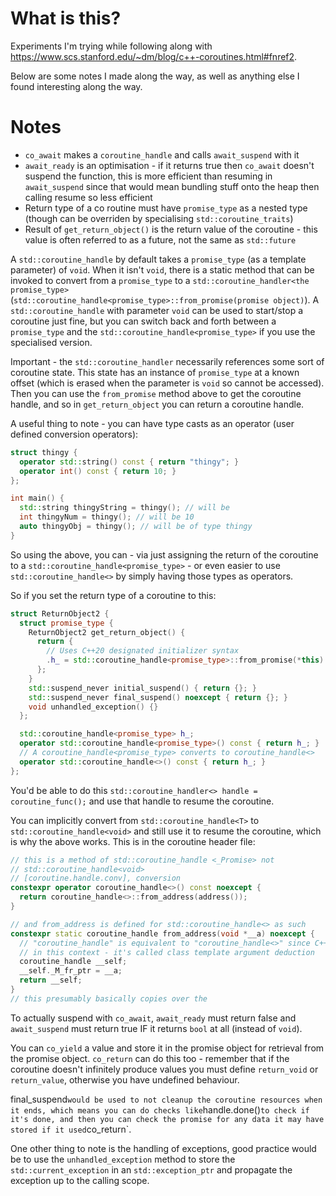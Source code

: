 # What is this?
Experiments I'm trying while following along with https://www.scs.stanford.edu/~dm/blog/c++-coroutines.html#fnref2.

Below are some notes I made along the way, as well as anything else I found interesting along the way.

# Notes
- `co_await` makes a `coroutine_handle` and calls `await_suspend` with it
- `await_ready` is an optimisation - if it returns true then `co_await` doesn't suspend the function, this is more efficient than resuming in `await_suspend` since that would mean bundling stuff onto the heap then calling resume so less efficient
- Return type of a co routine must have `promise_type` as a nested type (though can be overriden by specialising `std::coroutine_traits`)
- Result of `get_return_object()` is the return value of the coroutine - this value is often referred to as a future, not the same as `std::future`

A `std::coroutine_handle` by default takes a `promise_type` (as a template parameter) of `void`. When it isn't `void`, there is a static method that can be invoked to convert from a `promise_type` to a `std::coroutine_handler<the promise_type>` (`std::coroutine_handle<promise_type>::from_promise(promise object)`).
A `std::coroutine_handle` with parameter `void` can be used to start/stop a coroutine just fine, but you can switch back and forth between a `promise_type` and the `std::coroutine_handle<promise_type>` if you use the specialised version.

Important - the `std::coroutine_handler` necessarily references some sort of coroutine state. This state has an instance of `promise_type` at a known offset (which is erased when the parameter is `void` so cannot be accessed). Then you can use the `from_promise` method above to get the coroutine handle, and so in `get_return_object` you can return a coroutine handle.

A useful thing to note - you can have type casts as an operator (user defined conversion operators):
```cpp
struct thingy {
  operator std::string() const { return "thingy"; }
  operator int() const { return 10; }
};

int main() {
  std::string thingyString = thingy(); // will be 
  int thingyNum = thingy(); // will be 10
  auto thingyObj = thingy(); // will be of type thingy
}
```
So using the above, you can - via just assigning the return of the coroutine to a `std::coroutine_handle<promise_type>` - or even easier to use `std::coroutine_handle<>` by simply having those types as operators.

So if you set the return type of a coroutine to this:
```cpp
struct ReturnObject2 {
  struct promise_type {
    ReturnObject2 get_return_object() {
      return {
        // Uses C++20 designated initializer syntax
        .h_ = std::coroutine_handle<promise_type>::from_promise(*this)
      };
    }
    std::suspend_never initial_suspend() { return {}; }
    std::suspend_never final_suspend() noexcept { return {}; }
    void unhandled_exception() {}
  };

  std::coroutine_handle<promise_type> h_;
  operator std::coroutine_handle<promise_type>() const { return h_; }
  // A coroutine_handle<promise_type> converts to coroutine_handle<>
  operator std::coroutine_handle<>() const { return h_; }
};
```
You'd be able to do this `std::coroutine_handler<> handle = coroutine_func();` and use that handle to resume the coroutine.

You can implicitly convert from `std::coroutine_handle<T>` to `std::coroutine_handle<void>` and still use it to resume the coroutine, which is why the above works.
This is in the coroutine header file:
```cpp
// this is a method of std::coroutine_handle <_Promise> not
// std::coroutine_handle<void>
// [coroutine.handle.conv], conversion
constexpr operator coroutine_handle<>() const noexcept {
  return coroutine_handle<>::from_address(address());
}

// and from_address is defined for std::coroutine_handle<> as such
constexpr static coroutine_handle from_address(void *__a) noexcept {
  // "coroutine_handle" is equivalent to "coroutine_handle<>" since C++17
  // in this context - it's called class template argument deduction
  coroutine_handle __self;
  __self._M_fr_ptr = __a;
  return __self;
}
// this presumably basically copies over the 
```

To actually suspend with `co_await`, `await_ready` must return false and `await_suspend` must return true IF it returns `bool` at all (instead of `void`).

You can `co_yield` a value and store it in the promise object for retrieval from the promise object.
`co_return` can do this too - remember that if the coroutine doesn't infinitely produce values you must define `return_void` or `return_value`, otherwise you have undefined behaviour.

final_suspend` would be used to not cleanup the coroutine resources when it ends, which means you can do checks like `handle.done()` to check if it's done, and then you can check the promise for any data it may have stored if it used `co_return`.

One other thing to note is the handling of exceptions, good practice would be to use the `unhandled_exception` method to store the `std::current_exception` in an `std::exception_ptr` and propagate the exception up to the calling scope.
